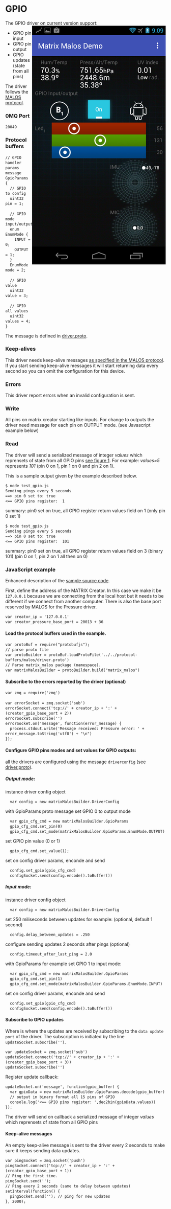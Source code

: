 # GPIO

The GPIO driver on current version support:<a href="https://github.com/matrix-io/matrix-creator-malos/blob/master/docs/gpio_diagram.jpg"><img src="https://github.com/matrix-io/matrix-creator-malos-android/blob/master/screenshot.jpg" align="right" width="420" ></a>

* GPIO pin input
* GPIO pin output
* GPIO updates (state from all pins)

The driver follows the [MALOS protocol](../README.md#protocol).

### 0MQ Port
```
20049
```
### Protocol buffers

```
// GPIO handler params
message GpioParams {
  // GPIO to config
  uint32 pin = 1;

  // GPIO mode input/output
  enum EnumMode {
    INPUT = 0;
    OUTPUT = 1;
  }
  EnumMode mode = 2;

  // GPIO value
  uint32 value = 3;

  // GPIO all values
  uint32 values = 4;
}
```
The message is defined in [driver.proto](https://github.com/matrix-io/protocol-buffers/blob/master/malos/driver.proto).

### Keep-alives

This driver needs keep-alive messages [as specified in the MALOS protocol](https:////github.com/matrix-io/matrix-creator-malos/blob/master/README.md#keep-alive-port).
If you start sending keep-alive messages it will start returning data every second so you can omit the configuration for this device.


### Errors

This driver report errors when an invalid configuration is sent.


### Write

All pins on matrix creator starting like inputs. For change to outputs the driver need message for each pin on OUTPUT mode. (see Javascript example below)


### Read

The driver will send a serialized message of integer *values* which reprensets of state from all GPIO pins [see figure 1](https://github.com/matrix-io/matrix-creator-malos/blob/master/docs/gpio_diagram.jpg). For example: *values=5* represents *101* (pin 0 on 1, pin 1 on 0 and pin 2 on 1).


This is a sample output given by the example described below.

```
$ node test_gpio.js 
Sending pings every 5 seconds
==> pin 0 set to: true
<== GPIO pins register:  1
```
summary: pin0 set on true, all GPIO register return values field on 1 (only pin 0 set 1)
```
$ node test_gpio.js 
Sending pings every 5 seconds
==> pin 0 set to: true
<== GPIO pins register:  101
```
summary: pin0 set on true, all GPIO register return values field on 3 (binary 101) (pin 0 on 1, pin 2 on 1 all then on 0)


### JavaScript example

Enhanced description of the [sample source code](../src/js_test/test_gpio.js).

First, define the address of the MATRIX Creator. In this case we make it be `127.0.0.1`
because we are connecting from the local host but it needs to be different if we
connect from another computer. There is also the base port reserved by MALOS for
the Pressure driver.

```
var creator_ip = '127.0.0.1'
var creator_pressure_base_port = 20013 + 36
```

#### Load the protocol buffers used in the example.

```
var protoBuf = require("protobufjs");
// parse proto file
var protoBuilder = protoBuf.loadProtoFile('../../protocol-buffers/malos/driver.proto')
// Parse matrix_malos package (namespace).
var matrixMalosBuilder = protoBuilder.build("matrix_malos")
```

#### Subscribe to the errors reported by the driver (optional)

```
var zmq = require('zmq')

var errorSocket = zmq.socket('sub')
errorSocket.connect('tcp://' + creator_ip + ':' + (creator_gpio_base_port + 2))
errorSocket.subscribe('')
errorSocket.on('message', function(error_message) {
  process.stdout.write('Message received: Pressure error: ' + error_message.toString('utf8') + "\n")
});
```

#### Configure GPIO pins modes and set values for GPIO outputs:
all the drivers are configured using the message `driverconfig` (see [driver.proto](https://github.com/matrix-io/protocol-buffers/blob/master/malos/driver.proto)).
##### Output mode:

instance driver config object 
```
  var config = new matrixMalosBuilder.DriverConfig
```

with GpioParams proto message set GPIO 0 to output mode 
```
  var gpio_cfg_cmd = new matrixMalosBuilder.GpioParams
  gpio_cfg_cmd.set_pin(0)
  gpio_cfg_cmd.set_mode(matrixMalosBuilder.GpioParams.EnumMode.OUTPUT)
```

set GPIO pin value (0 or 1)
```
  gpio_cfg_cmd.set_value(1);
```

set on config driver params, enconde and send
```
  config.set_gpio(gpio_cfg_cmd)
  configSocket.send(config.encode().toBuffer())
```

##### Input mode:

instance driver config object 
```
  var config = new matrixMalosBuilder.DriverConfig
```

set 250 miliseconds between updates for example: (optional, default 1 second)
```
  config.delay_between_updates = .250
```

configure sending updates 2 seconds after pings (optional)
```
  config.timeout_after_last_ping = 2.0
```

with GpioParams for example set GPIO 1 to input mode:
```
  var gpio_cfg_cmd = new matrixMalosBuilder.GpioParams
  gpio_cfg_cmd.set_pin(1)
  gpio_cfg_cmd.set_mode(matrixMalosBuilder.GpioParams.EnumMode.INPUT)
```

set on config driver params, enconde and send
```
  config.set_gpio(gpio_cfg_cmd)
  configSocket.send(config.encode().toBuffer())
```

#### Subscribe to GPIO updates

Where is where the updates are received by subscribing to the `data update port` of the driver.
The subscription is initiated by the line `updateSocket.subscribe('')`.

```
var updateSocket = zmq.socket('sub')
updateSocket.connect('tcp://' + creator_ip + ':' + (creator_gpio_base_port + 3))
updateSocket.subscribe('')
```

Register update callback:
```
updateSocket.on('message', function(gpio_buffer) {
  var gpioData = new matrixMalosBuilder.GpioParams.decode(gpio_buffer)
  // output in binary format all 15 pins of GPIO
  console.log('<== GPIO pins register: ',dec2bin(gpioData.values))
});
```
The driver will send on callback a serialized message of integer *values* which reprensets of state from all GPIO pins

#### Keep-alive messages
An empty keep-alive message is sent to the driver every 2 seconds to make sure it keeps
sending data updates.

```
var pingSocket = zmq.socket('push')
pingSocket.connect('tcp://' + creator_ip + ':' + (creator_gpio_base_port + 1))
// Ping the first time.
pingSocket.send(''); 
// Ping every 2 seconds (same to delay between updates)
setInterval(function() {
  pingSocket.send(''); // ping for new updates
}, 2000);
```

